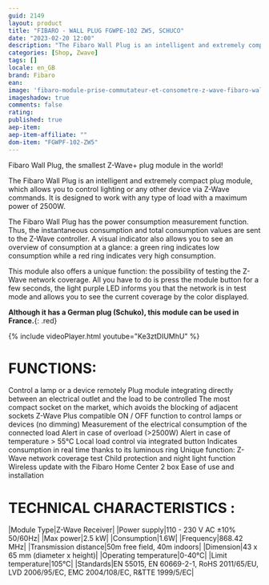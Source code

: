```yaml
---
guid: 2149
layout: product 
title: "FIBARO - WALL PLUG FGWPE-102 ZW5, SCHUCO"
date: "2023-02-20 12:00"
description: "The Fibaro Wall Plug is an intelligent and extremely compact plug module, which allows you to control lighting or any other device."
categories: [Shop, Zwave]
tags: []
locale: en_GB
brand: Fibaro
ean: 
image: 'fibaro-module-prise-commutateur-et-consometre-z-wave-fibaro-wall-plug-fgwpf-102-zw5-schuko.jpg'
imageshadow: true
comments: false
rating:  
published: true
aep-item: 
aep-item-affiliate: ""
dom-item: "FGWPF-102-ZW5"
---
```


Fibaro Wall Plug, the smallest Z-Wave+ plug module in the world!

The Fibaro Wall Plug is an intelligent and extremely compact plug module, which allows you to control lighting or any other device via Z-Wave commands. It is designed to work with any type of load with a maximum power of 2500W.

The Fibaro Wall Plug has the power consumption measurement function. Thus, the instantaneous consumption and total consumption values are sent to the Z-Wave controller. A visual indicator also allows you to see an overview of consumption at a glance: a green ring indicates low consumption while a red ring indicates very high consumption.

This module also offers a unique function: the possibility of testing the Z-Wave network coverage. All you have to do is press the module button for a few seconds, the light purple LED informs you that the network is in test mode and allows you to see the current coverage by the color displayed.

**Although it has a German plug (Schuko), this module can be used in France.**{: .red}

{% include videoPlayer.html youtube="Ke3ztDIUMhU" %}

# FUNCTIONS:

Control a lamp or a device remotely
Plug module integrating directly between an electrical outlet and the load to be controlled
The most compact socket on the market, which avoids the blocking of adjacent sockets
Z-Wave Plus compatible
ON / OFF function to control lamps or devices (no dimming)
Measurement of the electrical consumption of the connected load
Alert in case of overload (>2500W)
Alert in case of temperature > 55°C
Local load control via integrated button
Indicates consumption in real time thanks to its luminous ring
Unique function: Z-Wave network coverage test
Child protection and night light function
Wireless update with the Fibaro Home Center 2 box
Ease of use and installation
 
 
# TECHNICAL CHARACTERISTICS :

|Module Type|Z-Wave Receiver|
|Power supply|110 - 230 V AC ±10% 50/60Hz|
|Max power|2.5 kW|
|Consumption|1.6W|
|Frequency|868.42 MHz|
|Transmission distance|50m free field, 40m indoors|
|Dimension|43 x 65 mm (diameter x height)|
|Operating temperature|0-40°C|
|Limit temperature|105°C|
|Standards|EN 55015, EN 60669-2-1, RoHS 2011/65/EU, LVD 2006/95/EC, EMC 2004/108/EC, R&TTE 1999/5/EC|

